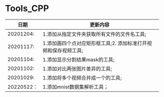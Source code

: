 # Tools_CPP
日期 | 更新内容
---|---
20201204: | 1.添加从指定文件夹获取所有文件的文件名工具;
20201117: | 1.添加画四个点对应矩形框工具;2. 添加标准打开视频和保存视频工具;
20201104: | 1.添加显示分割结果mask的工具;
20201102: | 1.添加对比两张图片差异的工具;
20201029: | 1.添加将多个视频合并成一个的工具;
20220522：| 1.添加mnist数据集解析工具；
